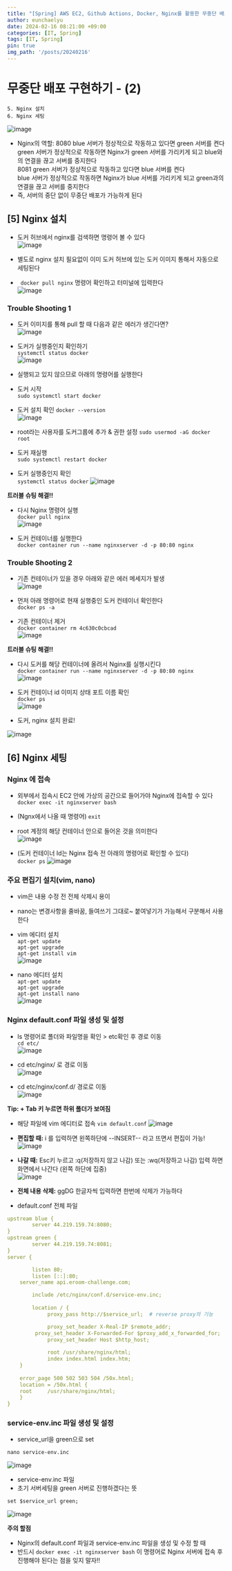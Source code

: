 ```yaml
---
title: "[Spring] AWS EC2, Github Actions, Docker, Nginx를 활용한 무중단 배포(2)"
author: eunchaelyu
date: 2024-02-16 08:21:00 +09:00
categories: [IT, Spring]
tags: [IT, Spring]
pin: true
img_path: '/posts/20240216'
---
```


# 무중단 배포 구현하기 - (2)     
    5. Nginx 설치    
    6. Nginx 세팅    

![image](https://github.com/eunchaelyu/eunchaelyu.github.io/assets/119996957/cec52020-2136-498a-81a5-f3d1a0dc8e88)
- Nginx의 역할: 8080 blue 서버가 정상적으로 작동하고 있다면 green 서버를 켠다    
                green 서버가 정상적으로 작동하면 Nginx가 green 서버를 가리키게 되고 blue와의 연결을 끊고 서버를 중지한다    
                8081 green 서버가 정상적으로 작동하고 있다면 blue 서버를 켠다    
                blue 서버가 정상적으로 작동하면 Nginx가 blue 서버를 가리키게 되고 green과의 연결을 끊고 서버를 중지한다
- 즉, 서버의 중단 없이 무중단 배포가 가능하게 된다
                  

## [5] Nginx 설치 
- 도커 허브에서 nginx를 검색하면 명령어 볼 수 있다      
![image](https://github.com/eunchaelyu/eunchaelyu.github.io/assets/119996957/67f5ae6d-ea8e-4b5c-8278-bde180525c26)    

- 별도로 nginx 설치 필요없이 이미 도커 허브에 있는 도커 이미지 통해서 자동으로 세팅된다    
- ``` docker pull nginx``` 명령어 확인하고 터미널에 입력한다    
![image](https://github.com/eunchaelyu/eunchaelyu.github.io/assets/119996957/ea710d7b-79e8-4947-aadc-98769c01921b)    

### Trouble Shooting 1
- 도커 이미지를 통해 pull 할 때 다음과 같은 에러가 생긴다면?    
![image](https://github.com/eunchaelyu/eunchaelyu.github.io/assets/119996957/6fd1b93f-3151-45fa-990e-468b249ff4ee)

- 도커가 실행중인지 확인하기    
```systemctl status docker```    
![image](https://github.com/eunchaelyu/eunchaelyu.github.io/assets/119996957/9d3f6cf6-332f-42db-b6a6-71e946d388ec)

- 실행되고 있지 않으므로 아래의 명령어를 실행한다
- 도커 시작       
```sudo systemctl start docker```
- 도커 설치 확인
```docker --version```    
![image](https://github.com/eunchaelyu/eunchaelyu.github.io/assets/119996957/29e8cb48-4329-47be-af52-50cffdfbc6c0)

- root라는 사용자를 도커그룹에 추가 & 권한 설정
```sudo usermod -aG docker root```    
- 도커 재실행    
```sudo systemctl restart docker```
- 도커 실행중인지 확인    
```systemctl status docker```
![image](https://github.com/eunchaelyu/eunchaelyu.github.io/assets/119996957/8907e136-97f5-460f-855a-3cbc31e79420)

**트러블 슈팅 해결!!**     

- 다시 Nginx 명령어 실행        
```docker pull nginx```    
![image](https://github.com/eunchaelyu/eunchaelyu.github.io/assets/119996957/24330229-35d7-4f99-aa9a-db1f90ee9eab)

- 도커 컨테이너를 실행한다    
```docker container run --name nginxserver -d -p 80:80 nginx```

### Trouble Shooting 2    
- 기존 컨테이너가 있을 경우 아래와 같은 에러 메세지가 발생    
![image](https://github.com/eunchaelyu/eunchaelyu.github.io/assets/119996957/6b2eb4c1-4c10-46fb-9087-2fc4905575a6)

- 먼저 아래 명령어로 현재 실행중인 도커 컨테이너 확인한다        
```docker ps -a```    

- 기존 컨테이너 제거    
```docker container rm 4c630c0cbcad```    
![image](https://github.com/eunchaelyu/eunchaelyu.github.io/assets/119996957/0d692cc4-8a6c-4310-864d-07d6eb8c7ac4)

**트러블 슈팅 해결!!**     

- 다시 도커를 해당 컨테이너에 올려서 Nginx를 실행시킨다        
```docker container run --name nginxserver -d -p 80:80 nginx```    
![image](https://github.com/eunchaelyu/eunchaelyu.github.io/assets/119996957/de76e597-2449-4d63-aa0f-9a85878d28ac)    

- 도커 컨테이너 id 이미지 상태 포트 이름 확인    
```docker ps```     
![image](https://github.com/eunchaelyu/eunchaelyu.github.io/assets/119996957/147e67f2-21dc-43b7-ab8a-7a2a080736a4)        

- 도커, nginx 설치 완료!    

![image](https://github.com/eunchaelyu/eunchaelyu.github.io/assets/119996957/02607160-2f62-45ef-9bb5-fa4fada23057)   



## [6] Nginx 세팅      
### Nginx 에 접속
- 외부에서 접속시 EC2 안에 가상의 공간으로 들어가야 Nginx에 접속할 수 있다        
```docker exec -it nginxserver bash```

- (Ngnx에서 나올 때 명령어)
```exit```
  
  
- root 계정의 해당 컨테이너 안으로 들어온 것을 의미한다        
![image](https://github.com/eunchaelyu/eunchaelyu.github.io/assets/119996957/dc662719-69b0-48e9-bb83-0d1c00e85e2f)

- (도커 컨테이너 Id는 Nginx 접속 전 아래의 명령어로 확인할 수 있다)    
```docker ps```
![image](https://github.com/eunchaelyu/eunchaelyu.github.io/assets/119996957/aa579b37-ab06-4cc6-bd8c-b194f88e01d3)      
 
### 주요 편집기 설치(vim, nano)
- vim은 내용 수정 전 전체 삭제시 용이
- nano는 변경사항을 줄바꿈, 들여쓰기 그대로~ 붙여넣기가 가능해서 구분해서 사용한다        

- vim 에디터 설치        
```apt-get update```        
```apt-get upgrade```        
```apt-get install vim```        
![image](https://github.com/eunchaelyu/eunchaelyu.github.io/assets/119996957/a28d9a6a-22b2-4151-8eef-8831285854db)    

- nano 에디터 설치            
```apt-get update```          
```apt-get upgrade```        
```apt-get install nano```        
![image](https://github.com/eunchaelyu/eunchaelyu.github.io/assets/119996957/d4c9e3aa-f54c-4d6d-b311-11ba43c8b017)    


### Nginx default.conf 파일 생성 및 설정       
- ls 명령어로 폴더와 파일명을 확인 > etc확인 후 경로 이동        
```cd etc/```    
![image](https://github.com/eunchaelyu/eunchaelyu.github.io/assets/119996957/221dfe0a-8624-4163-80d0-c7300803c932)    
    
- cd etc/nginx/ 로 경로 이동    
![image](https://github.com/eunchaelyu/eunchaelyu.github.io/assets/119996957/ac248f66-1263-4d25-bd3f-f7061c878a2e)        
    
- cd etc/nginx/conf.d/ 경로로 이동        
![image](https://github.com/eunchaelyu/eunchaelyu.github.io/assets/119996957/647954e1-ee33-4763-a7e0-3487be19bb74)        

**Tip: + Tab 키 누르면 하위 폴더가 보여짐**  

- 해당 파일에 vim 에디터로 접속
```vim default.conf```
![image](https://github.com/eunchaelyu/eunchaelyu.github.io/assets/119996957/7dbccde1-14ef-4730-af1d-0e889191691c)

- **편집할 때:** i 를 입력하면 왼쪽하단에 --INSERT-- 라고 뜨면서 편집이 가능!
![image](https://github.com/eunchaelyu/eunchaelyu.github.io/assets/119996957/743d7cae-efb6-437f-be2d-a9e469c5ae2c)

- **나갈 때:** Esc키 누르고 :q(저장하지 않고 나감)  또는 :wq(저장하고 나감) 입력 하면 화면에서 나간다 (왼쪽 하단에 집중)      
![image](https://github.com/eunchaelyu/eunchaelyu.github.io/assets/119996957/dae0774d-9058-4236-afb9-ba34d73575f7)    

- **전체 내용 삭제:** ggDG 한글자씩 입력하면 한번에 삭제가 가능하다    


- default.conf 전체 파일        
```yml
upstream blue {    
		server 44.219.159.74:8080;  
}    
upstream green {    
		server 44.219.159.74:8081;    
}    
server {    

        listen 80;    
        listen [::]:80;    
	server_name api.eroom-challenge.com;  

        include /etc/nginx/conf.d/service-env.inc;    
  
    	location / {    
             proxy_pass http://$service_url;  # reverse proxy의 기능    

             proxy_set_header X-Real-IP $remote_addr;    
	     proxy_set_header X-Forwarded-For $proxy_add_x_forwarded_for;    
             proxy_set_header Host $http_host;    
   
             root /usr/share/nginx/html;    
             index index.html index.htm;    
    }
    
    error_page 500 502 503 504 /50x.html;
    location = /50x.html {
	root     /usr/share/nginx/html;
    }
}

```

### service-env.inc 파일 생성 및 설정    
- service_url을 green으로 set       
       
```nano service-env.inc```      

![image](https://github.com/eunchaelyu/eunchaelyu.github.io/assets/119996957/01878822-0361-460e-92be-1eb260999593)              

- service-env.inc 파일            
- 초기 서버세팅을 green 서버로 진행하겠다는 뜻        
    
```    
set $service_url green;    
```    

![image](https://github.com/eunchaelyu/eunchaelyu.github.io/assets/119996957/679c67f0-5503-4141-a86d-186afb89e898)               
    

**주의 할점**    
- Nginx의 default.conf 파일과 service-env.inc 파일을 생성 및 수정 할 때        
- 반드시 ```docker exec -it nginxserver bash``` 이 명령어로 Nginx 서버에 접속 후 진행해야 된다는 점을 잊지 말자!!    






















